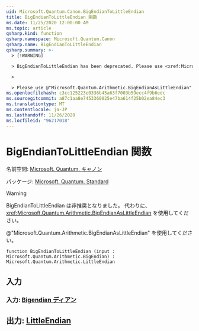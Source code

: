 ```yaml
---
uid: Microsoft.Quantum.Canon.BigEndianToLittleEndian
title: BigEndianToLittleEndian 関数
ms.date: 11/25/2020 12:00:00 AM
ms.topic: article
qsharp.kind: function
qsharp.namespace: Microsoft.Quantum.Canon
qsharp.name: BigEndianToLittleEndian
qsharp.summary: >-
  > [!WARNING]

  > BigEndianToLittleEndian has been deprecated. Please use <xref:Microsoft.Quantum.Arithmetic.BigEndianAsLittleEndian> instead.

  >

  > Please use @"Microsoft.Quantum.Arithmetic.BigEndianAsLittleEndian".
ms.openlocfilehash: c3cc125223e0336b45a63f7003b59ecc4f9b6edc
ms.sourcegitcommit: a87c1aa8e7453360025e47ba614f25b02ea84ec3
ms.translationtype: MT
ms.contentlocale: ja-JP
ms.lasthandoff: 11/26/2020
ms.locfileid: "96217018"
---
```

# <a name="bigendiantolittleendian-function"></a>BigEndianToLittleEndian 関数

名前空間: [Microsoft. Quantum. キャノン](xref:Microsoft.Quantum.Canon)

パッケージ: [Microsoft. Quantum. Standard](https://nuget.org/packages/Microsoft.Quantum.Standard)


> [!WARNING]
> BigEndianToLittleEndian は非推奨となりました。 代わりに、<xref:Microsoft.Quantum.Arithmetic.BigEndianAsLittleEndian> を使用してください。
>
> @"Microsoft.Quantum.Arithmetic.BigEndianAsLittleEndian" を使用してください。



```qsharp
function BigEndianToLittleEndian (input : Microsoft.Quantum.Arithmetic.BigEndian) : Microsoft.Quantum.Arithmetic.LittleEndian
```


## <a name="input"></a>入力

### <a name="input--bigendian"></a>入力: [Bigendian ディアン](xref:Microsoft.Quantum.Arithmetic.BigEndian)





## <a name="output--littleendian"></a>出力: [LittleEndian](xref:Microsoft.Quantum.Arithmetic.LittleEndian)

